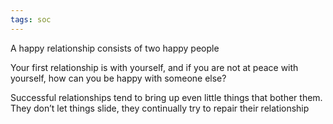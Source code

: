 ```yaml
---
tags: soc
---
```


A happy relationship consists of two happy people

Your first relationship is with yourself, and if you are not at peace with yourself, how can you be happy with someone else?

Successful relationships tend to bring up even little things that bother them. They don’t let things slide, they continually try to repair their relationship
